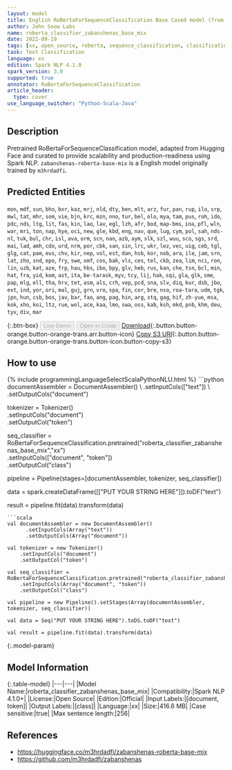 ```yaml
---
layout: model
title: English RoBertaForSequenceClassification Base Cased model (from m3hrdadfi)
author: John Snow Labs
name: roberta_classifier_zabanshenas_base_mix
date: 2022-09-19
tags: [xx, open_source, roberta, sequence_classification, classification]
task: Text Classification
language: xx
edition: Spark NLP 4.1.0
spark_version: 3.0
supported: true
annotator: RoBertaForSequenceClassification
article_header:
  type: cover
use_language_switcher: "Python-Scala-Java"
---
```


## Description

Pretrained RoBertaForSequenceClassification model, adapted from Hugging Face and curated to provide scalability and production-readiness using Spark NLP. `zabanshenas-roberta-base-mix` is a English model originally trained by `m3hrdadfi`.

## Predicted Entities

`mon`, `mdf`, `sun`, `bho`, `bxr`, `kaz`, `mrj`, `nld`, `dty`, `ben`, `mlt`, `arz`, `fur`, `pan`, `rup`, `ilo`, `srp`, `mwl`, `tat`, `mhr`, `som`, `vie`, `bjn`, `krc`, `mzn`, `nno`, `tur`, `bel`, `olo`, `mya`, `tam`, `pus`, `roh`, `ido`, `pdc`, `nds`, `ltg`, `lit`, `fas`, `kin`, `lao`, `lav`, `egl`, `lzh`, `afr`, `bod`, `map-bms`, `ina`, `pfl`, `wln`, `war`, `mri`, `ton`, `nap`, `hye`, `oci`, `new`, `gle`, `kbd`, `eng`, `nav`, `que`, `lug`, `cym`, `pol`, `sah`, `nds-nl`, `tuk`, `bul`, `chr`, `isl`, `ava`, `orm`, `scn`, `nan`, `azb`, `aym`, `slk`, `szl`, `wuu`, `sco`, `sgs`, `srd`, `mai`, `lad`, `amh`, `cdo`, `urd`, `nrm`, `por`, `cbk`, `san`, `sin`, `lrc`, `ukr`, `lez`, `vec`, `uig`, `ceb`, `tgl`, `glg`, `cat`, `pam`, `eus`, `chv`, `kir`, `nep`, `vol`, `est`, `dan`, `hsb`, `kor`, `nob`, `ara`, `ile`, `jam`, `srn`, `lat`, `zho`, `snd`, `epo`, `fry`, `swe`, `xmf`, `cos`, `bak`, `vls`, `ces`, `tel`, `ckb`, `zea`, `lim`, `nci`, `ron`, `lin`, `uzb`, `kat`, `aze`, `frp`, `hau`, `hbs`, `ibo`, `bpy`, `glv`, `heb`, `rus`, `kan`, `che`, `tsn`, `bcl`, `min`, `hat`, `fra`, `yid`, `kom`, `ast`, `ita`, `be-tarask`, `myv`, `tcy`, `lij`, `hak`, `sqi`, `gla`, `glk`, `sme`, `pap`, `mlg`, `ell`, `tha`, `hrv`, `tet`, `asm`, `als`, `crh`, `vep`, `pcd`, `sna`, `slv`, `diq`, `kur`, `dsb`, `jbo`, `ext`, `ind`, `yor`, `ori`, `mal`, `guj`, `grn`, `vro`, `spa`, `fin`, `cor`, `bre`, `nso`, `roa-tara`, `udm`, `tgk`, `jpn`, `hun`, `csb`, `bos`, `jav`, `bar`, `fao`, `ang`, `pag`, `hin`, `arg`, `stq`, `gag`, `hif`, `zh-yue`, `msa`, `kok`, `xho`, `koi`, `ltz`, `rue`, `wol`, `ace`, `kaa`, `lmo`, `swa`, `oss`, `kab`, `ksh`, `mkd`, `pnb`, `khm`, `deu`, `tyv`, `div`, `mar`

{:.btn-box}
<button class="button button-orange" disabled>Live Demo</button>
<button class="button button-orange" disabled>Open in Colab</button>
[Download](https://s3.amazonaws.com/auxdata.johnsnowlabs.com/public/models/roberta_classifier_zabanshenas_base_mix_xx_4.1.0_3.0_1663619837290.zip){:.button.button-orange.button-orange-trans.arr.button-icon}
[Copy S3 URI](s3://auxdata.johnsnowlabs.com/public/models/roberta_classifier_zabanshenas_base_mix_xx_4.1.0_3.0_1663619837290.zip){:.button.button-orange.button-orange-trans.button-icon.button-copy-s3}

## How to use



<div class="tabs-box" markdown="1">
{% include programmingLanguageSelectScalaPythonNLU.html %}
```python
documentAssembler = DocumentAssembler() \
    .setInputCols(["text"]) \
    .setOutputCols("document")

tokenizer = Tokenizer() \
    .setInputCols("document") \
    .setOutputCol("token")

seq_classifier = RoBertaForSequenceClassification.pretrained("roberta_classifier_zabanshenas_base_mix","xx") \
    .setInputCols(["document", "token"]) \
    .setOutputCol("class")
    
pipeline = Pipeline(stages=[documentAssembler, tokenizer, seq_classifier])

data = spark.createDataFrame([["PUT YOUR STRING HERE"]]).toDF("text")

result = pipeline.fit(data).transform(data)
```
```scala
val documentAssembler = new DocumentAssembler() 
      .setInputCols(Array("text")) 
      .setOutputCols(Array("document"))
      
val tokenizer = new Tokenizer()
    .setInputCols("document")
    .setOutputCol("token")
 
val seq_classifier = RoBertaForSequenceClassification.pretrained("roberta_classifier_zabanshenas_base_mix","xx") 
    .setInputCols(Array("document", "token"))
    .setOutputCol("class")
   
val pipeline = new Pipeline().setStages(Array(documentAssembler, tokenizer, seq_classifier))

val data = Seq("PUT YOUR STRING HERE").toDS.toDF("text")

val result = pipeline.fit(data).transform(data)
```
</div>

{:.model-param}
## Model Information

{:.table-model}
|---|---|
|Model Name:|roberta_classifier_zabanshenas_base_mix|
|Compatibility:|Spark NLP 4.1.0+|
|License:|Open Source|
|Edition:|Official|
|Input Labels:|[document, token]|
|Output Labels:|[class]|
|Language:|xx|
|Size:|416.6 MB|
|Case sensitive:|true|
|Max sentence length:|256|

## References

- https://huggingface.co/m3hrdadfi/zabanshenas-roberta-base-mix
- https://github.com/m3hrdadfi/zabanshenas